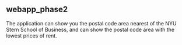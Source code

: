 ## webapp_phase2

The application can show you the postal code area nearest of the  NYU Stern School
of Business, and can show the postal code area with the lowest prices of rent.